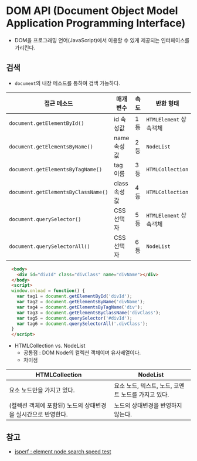 # DOM API (Document Object Model Application Programming Interface)
- DOM을 프로그래밍 언어(JavaScript)에서 이용할 수 있게 제공되는 인터페이스를 가리킨다.

## 검색
- `document`의 내장 메소드를 통하여 검색 가능하다.


접근 메소드 | 매개변수 | 속도 | 반환 형태
-----------|---------|------|----------
`document.getElementById()` | id 속성값 | 1등 | `HTMLElement` 상속객체
`document.getElementsByName()` | name 속성값 | 2등 | `NodeList`
`document.getElementsByTagName()` | tag 이름 | 3등 | `HTMLCollection`
`document.getElementsByClassName()` | class 속성값 | 4등 | `HTMLCollection`
`document.querySelector()` | CSS 선택자 | 5등 | `HTMLElement` 상속객체
`document.querySelectorAll()` | CSS 선택자 | 6등 | `NodeList`

```HTML
  <body>
    <div id="divId" class="divClass" name="divName"></div>
  </body>
  <script>
  window.onload = function() {
    var tag1 = document.getElementById('divId');
    var tag2 = document.getElementsByName('divName');
    var tag4 = document.getElementsByTagName('div');
    var tag3 = document.getElementsByClassName('divClass');
    var tag5 = document.querySelector('#divId');
    var tag6 = document.querySelectorAll('.divClass');
  }
  </script>
```
- HTMLCollection vs. NodeList
  - 공통점 : DOM Node의 컬렉션 객체이며 유사배열이다.
  - 차이점

HTMLCollection | NodeList
---------------|----------
요소 노드만을 가지고 있다. | 요소 노드, 텍스트, 노드, 코멘트 노드를 가지고 있다.
(컬렉션 객체에 포함된) 노드의 상태변경을 실시간으로 반영한다. | 노드의 상태변경을 반영하지 않는다.


## 참고
- [jsperf : element node search speed test](https://jsperf.com/element-node-search-speed-test)